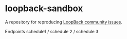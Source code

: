 # loopback-sandbox

A repository for reproducing [LoopBack community issues][wiki-issues].

[wiki-issues]: https://github.com/strongloop/loopback/wiki/Reporting-issues

Endpoints schedule1 / schedule 2 / schedule 3
